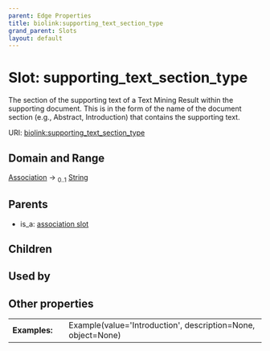 ```yaml
---
parent: Edge Properties
title: biolink:supporting_text_section_type
grand_parent: Slots
layout: default
---
```


# Slot: supporting_text_section_type


The section of the supporting text of a Text Mining Result within the supporting document. This is in the form of the name of the document section (e.g., Abstract, Introduction) that contains the supporting text.

URI: [biolink:supporting_text_section_type](https://w3id.org/biolink/supporting_text_section_type)

## Domain and Range

[Association](Association.md) ->  <sub>0..1</sub> [String](types/String.md)

## Parents

 *  is_a: [association slot](association_slot.md)

## Children


## Used by


## Other properties

|  |  |  |
| --- | --- | --- |
| **Examples:** | | Example(value='Introduction', description=None, object=None) |

